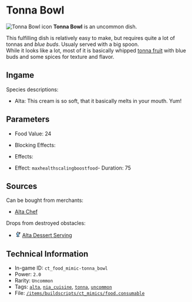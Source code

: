 # Tonna Bowl

<img src="https://raw.githubusercontent.com/Ceterai/Enternia/main/assetMissing.png" alt="Tonna Bowl icon" loading="lazy" height=16px width="auto" /> **Tonna Bowl** is an uncommon dish.

This fulfilling dish is relatively easy to make, but requires quite a lot of tonnas and _blue buds_. Usualy served with a big spoon.  
While it looks like a lot, most of it is basically whipped [tonna fruit](https://ceterai.github.io/MyEnternia/Wiki/tonnafruit) with blue buds and some spices for texture and flavor.

## Ingame

Species descriptions:

- Alta: This cream is so soft, that it basically melts in your mouth. Yum!

## Parameters

- Food Value: 24
- Blocking Effects: 
- Effects: 

- Effect: `maxhealthscalingboostfood`- Duration: 75

## Sources

Can be bought from merchants:

- [Alta Chef](https://ceterai.github.io/MyEnternia/Wiki/AltaChef)

Drops from destroyed obstacles:

- <img src="https://raw.githubusercontent.com/Ceterai/Enternia/main/objects/alta/special/food/dessert/icon.png" alt="Alta Dessert Serving icon" loading="lazy" height=16px width="auto" /> [Alta Dessert Serving](https://ceterai.github.io/MyEnternia/Wiki/AltaDessertServing)

## Technical Information

- In-game ID: `ct_food_mimic-tonna_bowl`
- Power: `2.0`
- Rarity: `Uncommon`
- Tags: [`alta`](https://ceterai.github.io/MyEnternia/Wiki/Tags/Alta), [`nia_cuisine`](https://ceterai.github.io/MyEnternia/Wiki/Tags/NiaCuisine), [`tonna`](https://ceterai.github.io/MyEnternia/Wiki/Tags/Tonna), [`uncommon`](https://ceterai.github.io/MyEnternia/Wiki/Tags/Uncommon)
- File: [`/items/buildscripts/ct_mimics/food.consumable`](https://github.com/Ceterai/Enternia/blob/main/items/buildscripts/ct_mimics/food.consumable)

